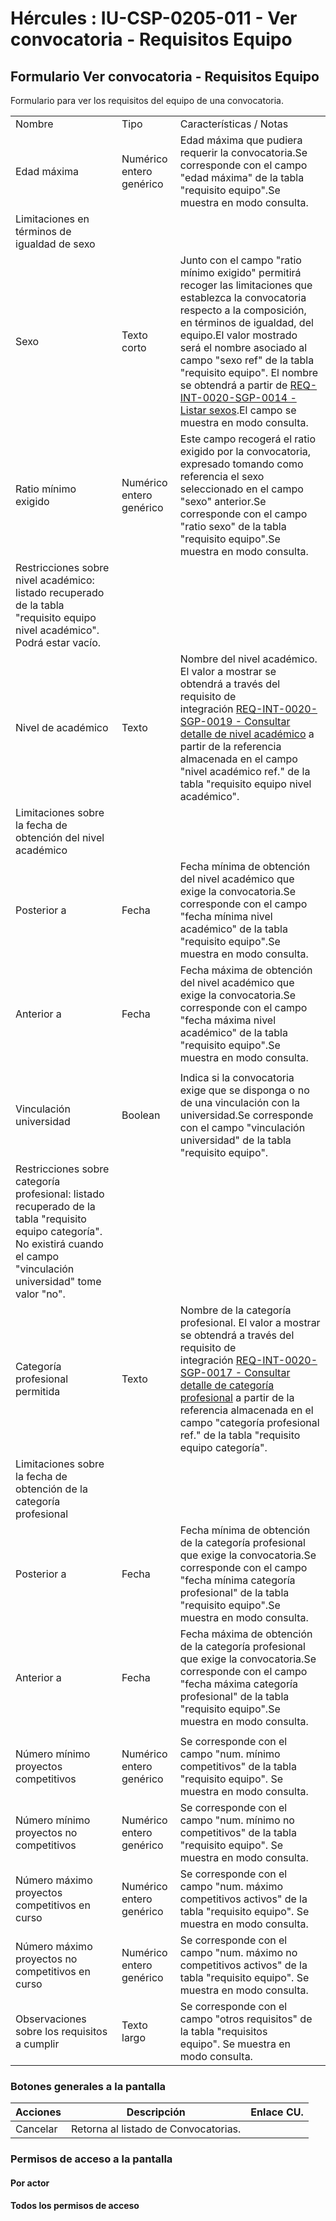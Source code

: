 # Hércules : IU\-CSP\-0205\-011 \- Ver convocatoria \- Requisitos Equipo



## Formulario Ver convocatoria \- Requisitos Equipo

Formulario para ver los requisitos del equipo de una convocatoria.



|  | | |
| --- | --- | --- |
| Nombre | Tipo | Características / Notas |
| Edad máxima | Numérico entero genérico | Edad máxima que pudiera requerir la convocatoria.Se corresponde con el campo "edad máxima" de la tabla "requisito equipo".Se muestra en modo consulta. |
| Limitaciones en términos de igualdad de sexo | | |
| Sexo | Texto corto | Junto con el campo "ratio mínimo exigido" permitirá recoger las limitaciones que establezca la convocatoria respecto a la composición, en términos de igualdad, del equipo.El valor mostrado será el nombre asociado al campo "sexo ref" de la tabla "requisito equipo". El nombre se obtendrá a partir de [REQ\-INT\-0020\-SGP\-0014 \- Listar sexos](/hercules/sgi-sistema-de-gestion-de-investigacion/requisitos-y-analisis-funcional/analisis-funcional-sgi-hercules/gen-aspectos-generales/int-requisitos-de-integracion/req-int-0020-sgp-integracion-con-sistema-de-gestion-de-personas/req-int-0020-sgp-0014-listar-sexos.md "/hercules/sgi-sistema-de-gestion-de-investigacion/requisitos-y-analisis-funcional/analisis-funcional-sgi-hercules/gen-aspectos-generales/int-requisitos-de-integracion/req-int-0020-sgp-integracion-con-sistema-de-gestion-de-personas/req-int-0020-sgp-0014-listar-sexos.md").El campo se muestra en modo consulta. |
| Ratio mínimo exigido | Numérico entero genérico | Este campo recogerá el ratio exigido por la convocatoria, expresado tomando como referencia el sexo seleccionado en el campo "sexo" anterior.Se corresponde con el campo "ratio sexo" de la tabla "requisito equipo".Se muestra en modo consulta. |
| Restricciones sobre nivel académico: listado recuperado de la tabla "requisito equipo nivel académico". Podrá estar vacío. | | |
| Nivel de académico | Texto | Nombre del nivel académico. El valor a mostrar se obtendrá a través del requisito de integración [REQ\-INT\-0020\-SGP\-0019 \- Consultar detalle de nivel académico](/hercules/sgi-sistema-de-gestion-de-investigacion/requisitos-y-analisis-funcional/analisis-funcional-sgi-hercules/gen-aspectos-generales/int-requisitos-de-integracion/req-int-0020-sgp-integracion-con-sistema-de-gestion-de-personas/req-int-0020-sgp-0019-consultar-detalle-de-nivel-academico.md "/hercules/sgi-sistema-de-gestion-de-investigacion/requisitos-y-analisis-funcional/analisis-funcional-sgi-hercules/gen-aspectos-generales/int-requisitos-de-integracion/req-int-0020-sgp-integracion-con-sistema-de-gestion-de-personas/req-int-0020-sgp-0019-consultar-detalle-de-nivel-academico.md") a partir de la referencia almacenada en el campo "nivel académico ref." de la tabla "requisito equipo nivel académico". |
| Limitaciones sobre la fecha de obtención del nivel académico | | |
| Posterior a | Fecha | Fecha mínima de obtención del nivel académico que exige la convocatoria.Se corresponde con el campo "fecha mínima nivel académico" de la tabla "requisito equipo".Se muestra en modo consulta. |
| Anterior a | Fecha | Fecha máxima de obtención del nivel académico que exige la convocatoria.Se corresponde con el campo "fecha máxima nivel académico" de la tabla "requisito equipo".Se muestra en modo consulta. |
|  | | |
| Vinculación universidad | Boolean | Indica si la convocatoria exige que se disponga o no de una vinculación con la universidad.Se corresponde con el campo "vinculación universidad" de la tabla "requisito equipo". |
| Restricciones sobre categoría profesional: listado recuperado de la tabla "requisito equipo categoría". No existirá cuando el campo "vinculación universidad" tome valor "no". | | |
| Categoría profesional permitida | Texto | Nombre de la categoría profesional. El valor a mostrar se obtendrá a través del requisito de integración [REQ\-INT\-0020\-SGP\-0017 \- Consultar detalle de categoría profesional](/hercules/sgi-sistema-de-gestion-de-investigacion/requisitos-y-analisis-funcional/analisis-funcional-sgi-hercules/gen-aspectos-generales/int-requisitos-de-integracion/req-int-0020-sgp-integracion-con-sistema-de-gestion-de-personas/req-int-0020-sgp-0017-consultar-detalle-de-categoria-profesional.md "/hercules/sgi-sistema-de-gestion-de-investigacion/requisitos-y-analisis-funcional/analisis-funcional-sgi-hercules/gen-aspectos-generales/int-requisitos-de-integracion/req-int-0020-sgp-integracion-con-sistema-de-gestion-de-personas/req-int-0020-sgp-0017-consultar-detalle-de-categoria-profesional.md") a partir de la referencia almacenada en el campo "categoría profesional ref." de la tabla "requisito equipo categoría". |
| Limitaciones sobre la fecha de obtención de la categoría profesional | | |
| Posterior a | Fecha | Fecha mínima de obtención de la categoría profesional que exige la convocatoria.Se corresponde con el campo "fecha mínima categoría profesional" de la tabla "requisito equipo".Se muestra en modo consulta. |
| Anterior a | Fecha | Fecha máxima de obtención de la categoría profesional que exige la convocatoria.Se corresponde con el campo "fecha máxima categoría profesional" de la tabla "requisito equipo".Se muestra en modo consulta. |
|  | | |
| Número mínimo proyectos competitivos | Numérico entero genérico | Se corresponde con el campo "num. mínimo competitivos" de la tabla "requisito equipo". Se muestra en modo consulta. |
| Número mínimo proyectos no competitivos | Numérico entero genérico | Se corresponde con el campo "num. mínimo no competitivos" de la tabla "requisito equipo". Se muestra en modo consulta. |
| Número máximo proyectos competitivos en curso | Numérico entero genérico | Se corresponde con el campo "num. máximo competitivos activos" de la tabla "requisito equipo". Se muestra en modo consulta. |
| Número máximo proyectos no competitivos en curso | Numérico entero genérico | Se corresponde con el campo "num. máximo no competitivos activos" de la tabla "requisito equipo". Se muestra en modo consulta. |
| Observaciones sobre los requisitos a cumplir | Texto largo | Se corresponde con el campo "otros requisitos" de la tabla "requisitos equipo". Se muestra en modo consulta. |

### Botones generales a la pantalla



| Acciones | Descripción | Enlace CU. |
| --- | --- | --- |
| Cancelar | Retorna al listado de Convocatorias. |  |  |

### Permisos de acceso a la pantalla

#### Por actor

#### Todos los permisos de acceso




